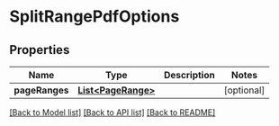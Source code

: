 ﻿
# SplitRangePdfOptions


## Properties
Name | Type | Description | Notes
------------ | ------------- | ------------- | -------------
**pageRanges** | [**List&lt;PageRange&gt;**](PageRange.md) |  | [optional]


[[Back to Model list]](../../README.md#documentation-for-models) [[Back to API list]](../../README.md#documentation-for-api-endpoints) [[Back to README]](../../README.md)


